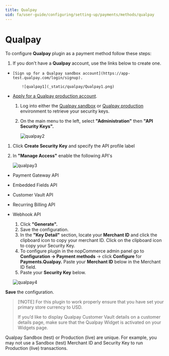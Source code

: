 ```yaml
---
title: Qualpay
uid: fa/user-guide/configuring/setting-up/payments/methods/qualpay
---
```


# Qualpay

To configure **Qualpay** plugin as a payment method follow these steps:

1. If you don't have a **Qualpay** account, use the links below to create one.

*     [Sign up for a Qualpay sandbox account](https://app-test.qualpay.com/login/signup).
        
          ![qualpay1](_static/qualpay/Qualpay1.png)
        

* [Apply for a Qualpay production account](https://www.qualpay.com/get-started/nopcommerce).
    
    1. Log into either the [Qualpay sandbox](http://app-test.qualpay.com/) or [Qualpay production](http://app.qualpay.com/) environment to retrieve your security keys.
    2. On the main menu to the left, select **"Administration"** then **"API Security Keys".**
        
        ![qualpay2](_static/qualpay/Qualpay2.png)

1. Click **Create Security Key** and specify the API profile label
2. In **"Manage Access"** enable the following API's
    
    ![qualpay3](_static/qualpay/Qualpay3.png)

* Payment Gateway API
* Embedded Fields API
* Customer Vault API
* Recurring Billing API
* Webhook API
    
    1. Click **"Generate".**
    2. Save the configuration.
    3. In the **"Key Detail"** section, locate your **Merchant ID** and click the clipboard icon to copy your merchant ID. Click on the clipboard icon to copy your Security Key.
    4. To configure plugin in the nopCommerce admin panel go to **Configuration → Payment methods** → click **Configure** for **Payments.Qualpay.** Paste your **Merchant ID** below in the Merchant ID field.
    5. Paste your **Security Key** below.
    
    ![qualpay4](_static/qualpay/Qualpay4.png)

**Save** the configuration.

> [!NOTE] For this plugin to work properly ensure that you have set your primary store currency to USD.
> 
> If you’d like to display Qualpay Customer Vault details on a customer details page, make sure that the Qualpay Widget is activated on your Widgets page.

Qualpay Sandbox (test) or Production (live) are unique. For example, you may not use a Sandbox (test) Merchant ID and Security Key to run Production (live) transactions.